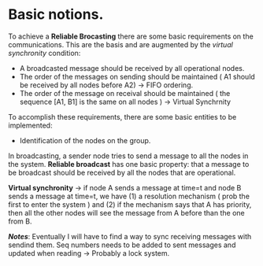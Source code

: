 # Basic notions.

To achieve a **Reliable Brocasting** there are some basic requirements on the communications. This are the basis and are augmented by the _virtual synchronity_ condition:

- A broadcasted message should be received by all operational nodes.
- The order of the messages on sending should be maintained ( A1 should be received by all nodes before A2) -> FIFO ordering.
- The order of the message on receival should be maintained ( the sequence [A1, B1] is the same on all nodes ) -> Virtual Synchrnity

To accomplish these requirements, there are some basic entities to be implemented:
- Identification of the nodes on the group.

In broadcasting, a sender node tries to send a message to all the nodes in the system. **Reliable broadcast** has one basic property: that a message to be broadcast should be received by all the nodes that are operational.

**Virtual synchronity** -> if node A sends a message at time=t and node B sends a message at time=t, we have (1) a resolution mechanism ( prob the first to enter the system ) and (2) if the mechanism says that A has priority, then all the other nodes will see the message from A before than the one from B.

**_Notes_**: Eventually I will have to find a way to sync receiving messages with sendind them. Seq numbers needs to be added to sent messages and updated when reading
-> Probably a lock system.
